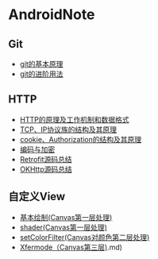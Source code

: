 # AndroidNote
## Git
* [git的基本原理](git/git的基本原理.md)
* [git的进阶用法](git/git的进阶用法.md)

## HTTP
 * [HTTP的原理及工作机制和数据格式](网络/HTTP.md)
 * [TCP、IP协议族的结构及其原理](网络/TCP、IP协议族.md)
 * [cookie、Authorization的结构及其原理](网络/cookie、Authorization.md)
 * [编码与加密](网络/编码与加密.md)
 * [Retrofit源码总结](网络/Retrofit源码总结.md)
 * [OKHttp源码总结](网络/OKHttp源码总结.md)
 
 ## 自定义View
  * [基本绘制(Canvas第一层处理)](自定义View/基本绘制(Canvas第一层处理).md)
  * [shader(Canvas第一层处理)](自定义View/shader(Canvas第一层处理).md)
  * [setColorFilter(Canvas对颜色第二层处理)](自定义View/setColorFilter(Canvas对颜色第二层处理).md)
  * [Xfermode（Canvas第三层)](自定义View/Xfermode（Canvas第三层).md)
